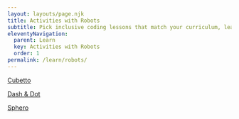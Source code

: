 ```yaml
---
layout: layouts/page.njk
title: Activities with Robots
subtitle: Pick inclusive coding lessons that match your curriculum, learners' needs, and available resources
eleventyNavigation:
  parent: Learn
  key: Activities with Robots
  order: 1
permalink: /learn/robots/
---
```

[Cubetto](/learn/robots/cubetto/)

[Dash & Dot](/learn/robots/dash-and-dot/)

[Sphero](/learn/robots/sphero/)
